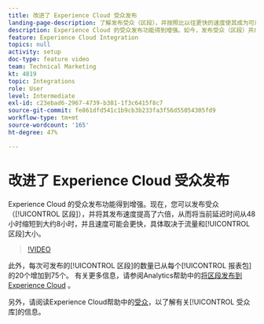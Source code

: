 ```yaml
---
title: 改进了 Experience Cloud 受众发布
landing-page-description: 了解发布受众（区段），并按照比以往更快的速度使其成为可用受众。
description: Experience Cloud 的受众发布功能得到增强。如今，发布受众（区段）并成为可用受众的过程速度提升了 6 倍，延迟时间由当前的 48 小时缩短为大约 8 小时，而且速度有可能还会更快，具体情况取决于流量和区段的大小。
feature: Experience Cloud Integration
topics: null
activity: setup
doc-type: feature video
team: Technical Marketing
kt: 4819
topic: Integrations
role: User
level: Intermediate
exl-id: c23ebad6-2967-4739-b381-1f3c6415f8c7
source-git-commit: fe861dfd541c1b9cb3b233fa3f56d55054305fd9
workflow-type: tm+mt
source-wordcount: '165'
ht-degree: 47%

---
```


# 改进了 Experience Cloud 受众发布

Experience Cloud 的受众发布功能得到增强。现在，您可以发布受众（[!UICONTROL 区段]），并将其发布速度提高了六倍，从而将当前延迟时间从48小时缩短到大约8小时，并且速度可能会更快，具体取决于流量和[!UICONTROL 区段]大小。

>[!VIDEO](https://video.tv.adobe.com/v/32842/?quality=12)

此外，每次可发布的[!UICONTROL 区段]的数量已从每个[!UICONTROL 报表包]的20个增加到75个。
有关更多信息，请参阅Analytics帮助中的[将区段发布到Experience Cloud](https://experienceleague.adobe.com/docs/analytics/components/segmentation/segmentation-workflow/seg-publish.html) 。

另外，请阅读Experience Cloud帮助中的[受众](https://experienceleague.adobe.com/docs/core-services/interface/audiences/audience-library.html?lang=zh-Hans)，以了解有关[!UICONTROL 受众库]的信息。
